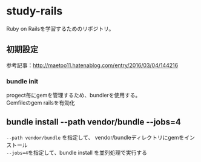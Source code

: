 # study-rails
Ruby on Railsを学習するためのリポジトリ。

## 初期設定
参考記事：http://maetoo11.hatenablog.com/entry/2016/03/04/144216
### bundle init
progect毎にgemを管理するため、bundlerを使用する。  
Gemfileのgem railsを有効化  

## bundle install --path vendor/bundle --jobs=4
`--path vendor/bundle` を指定して、 vendor/bundleディレクトリにgemをインストール  
`--jobs=4`を指定して、bundle install を並列処理で実行する  
